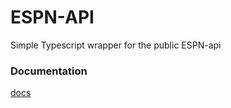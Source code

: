 # ESPN-API

Simple Typescript wrapper for the public ESPN-api

### Documentation
[docs](https://mikelaferriere.github.io/espn-api)